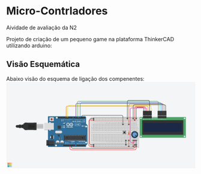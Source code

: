 # Micro-Contrladores
Aividade de avaliação da N2


Projeto de criação de um pequeno game na plataforma ThinkerCAD utilizando arduino:


## Visão Esquemática

Abaixo visão do esquema de ligação dos compenentes:  
![VisaoEsquemática](Micro-Elico-N2.png)
